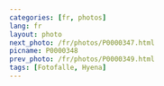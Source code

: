 ```yaml
---
categories: [fr, photos]
lang: fr
layout: photo
next_photo: /fr/photos/P0000347.html
picname: P0000348
prev_photo: /fr/photos/P0000349.html
tags: [Fotofalle, Hyena]
---
```

